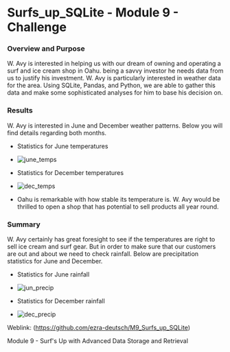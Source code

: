 # Surfs_up_SQLite - Module 9 - Challenge

### Overview and Purpose

W. Avy is interested in helping us with our dream of owning and operating a surf and ice cream shop in Oahu. being a savvy investor he needs data from us to justify his investment. W. Avy is particularly interested in weather data for the area. Using SQLite, Pandas, and Python, we are able to gather this data and make some sophisticated analyses for him to base his decision on.

### Results

W. Avy is interested in June and December weather patterns. Below you will find details regarding both months.

* Statistics for June temperatures
* ![june_temps](https://user-images.githubusercontent.com/88510296/136857349-6fb61184-1f2a-4a49-96db-1ad71984a371.png)

* Statistics for December temperatures
* ![dec_temps](https://user-images.githubusercontent.com/88510296/136857387-4bca5e09-68d2-4eeb-b872-94e529f6801b.png)


* Oahu is remarkable with how stable its temperature is. W. Avy would be thrilled to open a shop that has potential to sell products all year round.

### Summary

W. Avy certainly has great foresight to see if the temperatures are right to sell ice cream and surf gear. But in order to make sure that our customers are out and about we need to check rainfall. Below are precipitation statistics for June and December.

* Statistics for June rainfall
* ![jun_precip](https://user-images.githubusercontent.com/88510296/136857413-f8c4df9e-46a7-43ad-9237-e1b5c282dad7.png)


* Statistics for December rainfall
* ![dec_precip](https://user-images.githubusercontent.com/88510296/136857441-0907eab2-3001-400c-9835-0b9632c3f4cc.png)


Weblink: (https://github.com/ezra-deutsch/M9_Surfs_up_SQLite)

Module 9 - Surf's Up with Advanced Data Storage and Retrieval

